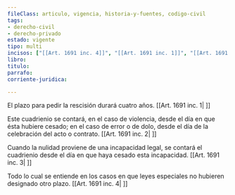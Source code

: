 ```yaml
---
fileClass: articulo, vigencia, historia-y-fuentes, codigo-civil
tags:
- derecho-civil
- derecho-privado
estado: vigente
tipo: multi
incisos: ["[[Art. 1691 inc. 4]]", "[[Art. 1691 inc. 1]]", "[[Art. 1691 inc. 2]]", "[[Art. 1691 inc. 3]]"]
libro:
titulo:
parrafo:
corriente-juridica:

---
```

El plazo para pedir la rescisión durará cuatro años. [[Art. 1691 inc. 1| ]]

Este cuadrienio se contará, en el caso de violencia, desde el día en que ésta hubiere cesado; en el caso de error o de dolo, desde el día de la celebración del acto o contrato. [[Art. 1691 inc. 2| ]]

Cuando la nulidad proviene de una incapacidad legal, se contará el cuadrienio desde el día en que haya cesado esta incapacidad. [[Art. 1691 inc. 3| ]]

Todo lo cual se entiende en los casos en que leyes especiales no hubieren designado otro plazo. [[Art. 1691 inc. 4| ]]